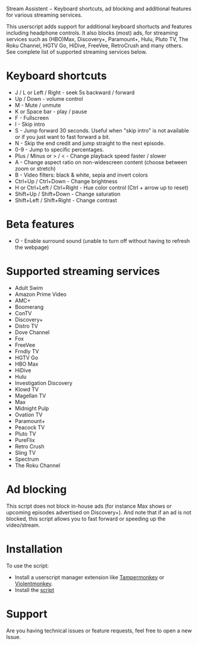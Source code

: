 Stream Assistent − Keyboard shortcuts, ad blocking and additional features for various streaming services.

This userscript adds support for additional keyboard shortucts and features including headphone controls. It also blocks (most) ads, for streaming services such as (HBO)Max, Discovery+, Paramount+, Hulu, Pluto TV, The Roku Channel, HGTV Go, HiDive, FreeVee, RetroCrush and many others. See complete list of supported streaming services below.

# Keyboard shortcuts
 - J / L or Left / Right - seek 5s backward / forward
 - Up / Down - volume control
 - M - Mute / unmute
 - K or Space bar - play / pause
 - F - Fullscreen
 - I - Skip intro
 - S - Jump forward 30 seconds. Useful when "skip intro" is not available or if you just want to fast forward a bit.
 - N - Skip the end credit and jump straight to the next episode.
 - 0-9 - Jump to specific percentages.
 - Plus / Minus or > / < - Change playback speed faster / slower
 - A - Change aspect ratio on non-widescreen content (choose between zoom or stretch)
 - B - Video filters: black & white, sepia and invert colors
 - Ctrl+Up / Ctrl+Down - Change brightness
 - H or Ctrl+Left / Ctrl+Right - Hue color control (Ctrl + arrow up to reset)
 - Shift+Up / Shift+Down - Change saturation
 - Shift+Left / Shift+Right - Change contrast
# Beta features
 - O - Enable surround sound (unable to turn off without having to refresh the webpage)
# Supported streaming services
- Adult Swim
- Amazon Prime Video
- AMC+
- Boomerang
- ConTV
- Discovery+
- Distro TV
- Dove Channel
- Fox
- FreeVee
- Frndly TV
- HGTV Go
- HBO Max
- HiDive
- Hulu
- Investigation Discovery
- Klowd TV
- Magellan TV
- Max
- Midnight Pulp
- Ovation TV
- Paramount+
- Peacock TV
- Pluto TV
- PureFlix
- Retro Crush
- Sling TV
- Spectrum
- The Roku Channel
# Ad blocking
This script does not block in-house ads (for instance Max shows or upcoming episodes advertised on Discovery+).
And note that if an ad is not blocked, this script allows you to fast forward or speeding up the video/stream.
# Installation
To use the script:
 - Install a userscript manager extension like [Tampermonkey](https://www.tampermonkey.net/) or [Violentmonkey](https://violentmonkey.github.io/).
 - Install the [script](https://github.com/chj85/HBOMax-and-Discovery-Plus-Keyboard-Shortcuts-and-Features/raw/main/main.user.js)
# Support
Are you having technical issues or feature requests, feel free to open a new Issue.
